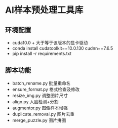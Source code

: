 # AI样本预处理工具库
## 环境配置
* cuda10.0 + 大于等于该版本的显卡驱动
* conda install cudatoolkit==10.0.130 cudnn==7.6.5
* pip install -r requirements.txt

## 脚本功能
* batch_rename.py 批量重命名
* ensure_format.py 格式检查及修改
* resize_img.py 调整图片尺寸
* align.py 人脸检测+分割
* augmentor.py 图像样本增强
* duplicate_removal.py 图片去重
* merge_puzzle.py 图片拼图


